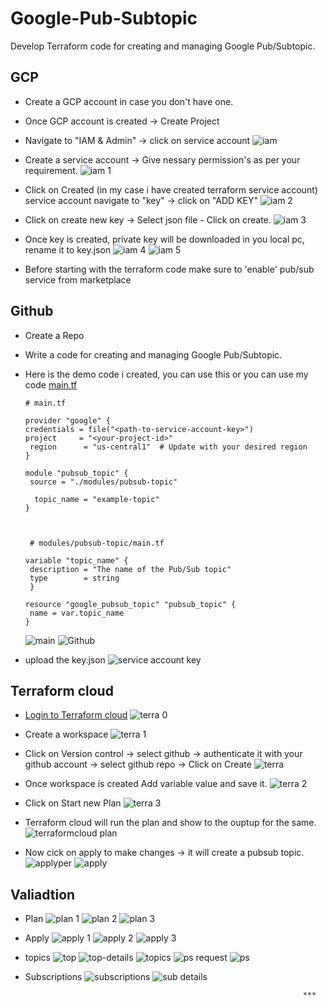# Google-Pub-Subtopic
Develop Terraform code for creating and managing Google Pub/Subtopic.

## GCP 
 - Create a GCP account in case you don't have one.
 - Once GCP account is created -> Create Project
 - Navigate  to "IAM & Admin" -> click on service account
   ![iam](https://github.com/574n13y/Google-Pub-Subtopic/assets/35293085/70f40fa7-df9f-4383-a4c4-fd0529864667)
  
 - Create a service account -> Give nessary permission's as per your requirement.
   ![iam 1](https://github.com/574n13y/Google-Pub-Subtopic/assets/35293085/a3b4e7a2-0c6d-4fd5-a3ed-23b8d08a40bb)
   
 - Click on Created (in my case i have created terraform service account) service account navigate to "key" -> click on "ADD KEY"
   ![iam 2](https://github.com/574n13y/Google-Pub-Subtopic/assets/35293085/f508fb6b-26e7-41f4-b03c-6d0b3e584880)

 - Click on create new key -> Select json file  - Click on create.
   ![iam 3](https://github.com/574n13y/Google-Pub-Subtopic/assets/35293085/201b3b4e-9c50-4ab7-9b8a-0d3ed46f3daf)

 - Once key is created, private key will be downloaded in you local pc, rename it to key.json
   ![iam 4](https://github.com/574n13y/Google-Pub-Subtopic/assets/35293085/42c0b942-ea79-4044-87fe-196818889846)
   ![iam 5](https://github.com/574n13y/Google-Pub-Subtopic/assets/35293085/13520d82-8e83-4d44-9fa6-d70499d4e306)

 - Before starting with the terraform code make sure to 'enable' pub/sub service from marketplace

## Github
  - Create a Repo
  - Write a code for creating and managing Google Pub/Subtopic.
  - Here is the demo code i created,  you can use this  or you can use my code [main.tf]()
    ```
    # main.tf

    provider "google" {
    credentials = file("<path-to-service-account-key>")
    project     = "<your-project-id>"
     region      = "us-central1"  # Update with your desired region
    }

    module "pubsub_topic" {
     source = "./modules/pubsub-topic"

      topic_name = "example-topic"
    }



     # modules/pubsub-topic/main.tf

    variable "topic_name" {
     description = "The name of the Pub/Sub topic"
     type        = string
     }

    resource "google_pubsub_topic" "pubsub_topic" {
     name = var.topic_name
    }

    ```
    ![main](https://github.com/574n13y/Google-Pub-Subtopic/assets/35293085/5ede0542-37ee-4425-86b0-3b8298b34813)
    ![Github](https://github.com/574n13y/Google-Pub-Subtopic/assets/35293085/f0017deb-04ac-4162-a4e8-9f1e4b9562f4)

   - upload the key.json
     ![service account key](https://github.com/574n13y/Google-Pub-Subtopic/assets/35293085/8a4d09be-b4cc-4beb-be36-856feb71cb63)

    

## Terraform cloud 
  - [Login to Terraform cloud](https://app.terraform.io/session?redirect_to=%2Fapp%2Fgetting-started)
    ![terra 0](https://github.com/574n13y/Google-Pub-Subtopic/assets/35293085/34517a87-55f5-4579-9596-77631601f2f0)

  - Create a workspace
    ![terra 1](https://github.com/574n13y/Google-Pub-Subtopic/assets/35293085/5113c6f1-436f-4dcf-b2e7-64502abe4f2b)

  - Click on Version control -> select github ->  authenticate it with your github account -> select github repo -> Click on Create
    ![terra](https://github.com/574n13y/Google-Pub-Subtopic/assets/35293085/45eb4230-c38e-47ea-8fa1-1a406231ff74)

  - Once workspace is created Add variable value and save it.
     ![terra 2](https://github.com/574n13y/Google-Pub-Subtopic/assets/35293085/ed32d306-cd64-4b42-bd0b-89da263a0563)
    
  - Click on Start new Plan
    ![terra 3](https://github.com/574n13y/Google-Pub-Subtopic/assets/35293085/ef3f7d3b-128d-4d05-bf94-2949aeee6a06)

  - Terraform cloud will run the plan and show to the ouptup for the same.
    ![terraformcloud plan](https://github.com/574n13y/Google-Pub-Subtopic/assets/35293085/407d701d-f03f-48b1-871b-9eb2a02e4fd9)

  - Now cick on apply to make changes -> it will create a pubsub topic.
    ![applyper](https://github.com/574n13y/Google-Pub-Subtopic/assets/35293085/a503ac01-6e3e-4428-b58c-1b8434bebae0)
    ![apply](https://github.com/574n13y/Google-Pub-Subtopic/assets/35293085/67356d69-047f-4dc7-8bba-8956e7f27721)

## Valiadtion 

  - Plan
    ![plan 1](https://github.com/574n13y/Google-Pub-Subtopic/assets/35293085/38da78ba-1177-4c9b-9a5d-175c3c33bc71)
    ![plan 2](https://github.com/574n13y/Google-Pub-Subtopic/assets/35293085/51071ff6-25df-41e3-bf81-bbc7d12a74f8)
    ![plan 3](https://github.com/574n13y/Google-Pub-Subtopic/assets/35293085/bbf8ffab-c433-4ab3-b11e-fa35a700546b)
    
  - Apply
    ![apply 1](https://github.com/574n13y/Google-Pub-Subtopic/assets/35293085/fa6887f7-f355-48b4-a3d6-def93018cd97)
    ![apply 2](https://github.com/574n13y/Google-Pub-Subtopic/assets/35293085/10c7b5e0-6d12-49d5-b7b1-f0ab875d0c51)
    ![apply 3](https://github.com/574n13y/Google-Pub-Subtopic/assets/35293085/c36df16b-6dfc-433a-86c2-5825d9570600)
    
  - topics
    ![top](https://github.com/574n13y/Google-Pub-Subtopic/assets/35293085/1230c276-8d70-454b-9143-9960f9e81f86)
    ![top-details](https://github.com/574n13y/Google-Pub-Subtopic/assets/35293085/3858fbc4-01c6-4c8e-8dc4-5e58329d7872)
    ![topics](https://github.com/574n13y/Google-Pub-Subtopic/assets/35293085/1f6ce694-9dc2-4d6c-a878-4f9f6006ca86)
    ![ps request](https://github.com/574n13y/Google-Pub-Subtopic/assets/35293085/cf9c0e12-6e62-454a-957f-5600bac894e8)
    ![ps](https://github.com/574n13y/Google-Pub-Subtopic/assets/35293085/715cccf2-ea22-4578-bedd-b1c0e6876143)

  - Subscriptions
    ![subscriptions](https://github.com/574n13y/Google-Pub-Subtopic/assets/35293085/0a8d38e0-fe9c-43a3-af16-000c835abe75)
    ![sub details](https://github.com/574n13y/Google-Pub-Subtopic/assets/35293085/237ad58a-7569-453f-af38-7043ddc8df76)


                                                                      ***



    
   
